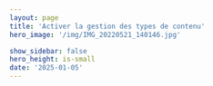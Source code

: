 ```yaml
---
layout: page
title: 'Activer la gestion des types de contenu'
hero_image: '/img/IMG_20220521_140146.jpg'

show_sidebar: false
hero_height: is-small
date: '2025-01-05'
---
```


